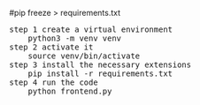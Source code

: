 #pip freeze > requirements.txt

<pre>
step 1 create a virtual environment
    python3 -m venv venv
step 2 activate it
    source venv/bin/activate
step 3 install the necessary extensions
    pip install -r requirements.txt
step 4 run the code
    python frontend.py
</pre>
